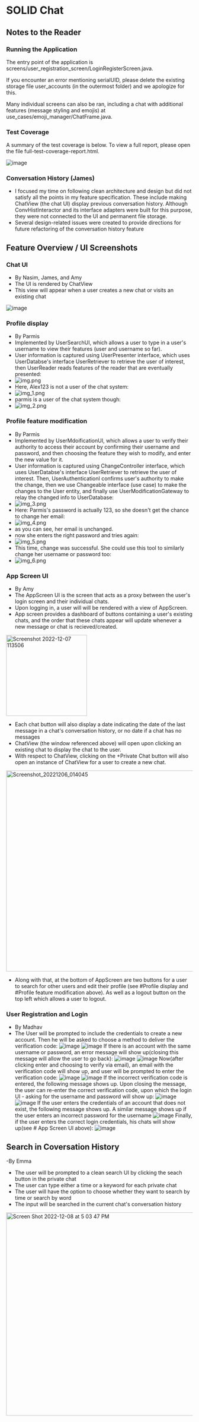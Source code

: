 # SOLID Chat

## Notes to the Reader

### Running the Application
The entry point of the application is screens/user_registration_screen/LoginRegisterScreen.java.

If you encounter an error mentioning serialUID, please delete the existing storage file user_accounts (in the outermost folder) and we apologize for this.

Many individual screens can also be ran, including a chat with additional features (message styling and emojis) at use_cases/emoji_manager/ChatFrame.java.

### Test Coverage

A summary of the test coverage is below. To view a full report, please open the file full-test-coverage-report.html.

![image](https://user-images.githubusercontent.com/18428059/206886626-25572769-6dd9-4572-beee-4f9c1aa496d4.png)

### Conversation History (James)
- I focused my time on following clean architecture and design but did not satisfy all the points in my feature specification. These include making ChatView (the chat UI) display previous conversation history. Although ConvHistInteractor and its interface adapters were built for this purpose, they were not connected to the UI and permanent file storage.
- Several design-related issues were created to provide directions for future refactoring of the conversation history feature

## Feature Overview / UI Screenshots
### Chat UI
- By Nasim, James, and Amy
- The UI is rendered by ChatView
- This view will appear when a user creates a new chat or visits an existing chat

![image](https://user-images.githubusercontent.com/18428059/202935072-ba09587d-c67d-4599-9986-9c652480356f.png)

### Profile display
- By Parmis
- Implemented by UserSearchUI, which allows a user to type in a user's username to view their features (user and username so far).
- User information is captured using UserPresenter interface, which uses UserDatabse's interface UserRetriever to retrieve the user of interest, then UserReader reads features of the reader that are eventually presented:
- ![img.png](images/img.png)
- Here, Alex123 is not a user of the chat system:
- ![img_1.png](images/img_1.png)
- parmis is a user of the chat system though:
- ![img_2.png](images/img_2.png)

### Profile feature modification
- By Parmis
- Implemented by UserMdoificationUI, which allows a user to verify their authority to access their account by confirming their username and password, and then choosing the feature they wish to modify, and enter the new value for it. 
- User information is captured using ChangeController interface, which uses UserDatabse's interface UserRetriever to retrieve the user of interest. Then, UserAuthenticationI confirms user's authority to make the change, then we use Changeable interface (use case) to make the changes to the User entity, and finally use UserModificationGateway to relay the changed info to UserDatabase:
- ![img_3.png](images/img_3.png)
- Here: Parmis's password is actually 123, so she doesn't get the chance to change her email:
- ![img_4.png](images/img_4.png)
- as you can see, her email is unchanged.
- now she enters the right password and tries again:
- ![img_5.png](images/img_5.png)
- This time, change was successful. She could use this tool to similarly change her username or password too:
- ![img_6.png](images/img_6.png)


### App Screen UI
- By Amy
- The AppScreen UI is the screen that acts as a proxy between the user's login screen and their individual chats.
- Upon logging in, a user will will be rendered with a view of AppScreen.
- App screen provides a dashboard of buttons containing a user's existing chats, and the order that these chats appear will update whenever a new message or chat is recieved/created.

<img width="218" alt="Screenshot 2022-12-07 113506" src="https://user-images.githubusercontent.com/71410005/206237009-b5dc955f-110c-48fc-9d00-fce72c8d4c94.png">


- Each chat button will also display a date indicating the date of the last message in a chat's conversation history, or no date if a chat has no messages 
- ChatView (the window referenced above) will open upon clicking an existing chat to display the chat to the user.
- With respect to ChatView, clicking on the +Private Chat button will also open an instance of ChatView for a user to create a new chat.

<img width="541" alt="Screenshot_20221206_014045" src="https://user-images.githubusercontent.com/71410005/206237398-8cc0e023-fdcb-41ec-9d7f-52de459fd407.png">

- Along with that, at the bottom of AppScreen are two buttons for a user to search for other users and edit their profile (see #Profile display and #Profile feature modification above). As well as a logout button on the top left which allows a user to logout.





### User Registration and Login
- By Madhav
- The User will be prompted to include the credentials to create a new account. Then he will be asked to choose a method to deliver the verification code: 
![image](https://user-images.githubusercontent.com/59711147/203239946-ba8e5650-5403-4dd5-9864-636599b68d60.png)
![image](https://user-images.githubusercontent.com/59711147/203240033-fddf931f-cf13-4405-99c7-d770541adb10.png)
If there is an account with the same username or password, an error message will show up(closing this message will allow the user to go back):
![image](https://user-images.githubusercontent.com/59711147/203240205-2e33094e-5578-4782-b3dc-b8dcd524c349.png)
![image](https://user-images.githubusercontent.com/59711147/203240317-d75bd4de-e8de-4720-bcb9-4016d3a27267.png)
Now(after clicking enter and choosing to verify via email), an email with the verification code will show up, and user will be prompted to enter the verification code:
![image](https://user-images.githubusercontent.com/59711147/203240493-5ef4c8c9-03e7-43c5-89fe-9dbda7b260fb.png)
![image](https://user-images.githubusercontent.com/59711147/203240620-eef94fe0-47b8-43ba-9612-9ed711c365b1.png)
If the incorrect verification code is entered, the following message shows up. Upon closing the message, the user can re-enter the correct verification code, upon which the login UI - asking for the username and password will show up:
![image](https://user-images.githubusercontent.com/59711147/203241081-fc541b31-fb2b-4df5-a2e5-7c481cd980c5.png)
![image](https://user-images.githubusercontent.com/59711147/203241122-7fade0d0-d354-4f6d-96ce-c55fafd2cf61.png)
If the user enters the credentials of an account that does not exist, the following message shows up. A similar message shows up if the user enters an incorrect password for the username
![image](https://user-images.githubusercontent.com/59711147/203241552-b442cc1a-36f0-4bd7-ba69-81f91b2db927.png)
Finally, if the user enters the correct login credentials, his chats will show up(see # App Screen UI above):
![image](https://user-images.githubusercontent.com/59711147/203241762-b549a6ca-1d90-4d3b-abde-6889f1219490.png)


## Search in Coversation History
-By Emma
- The user will be prompted to a clean search UI by clicking the seach button in the private chat
- The user can type either a time or a keyword for each private chat
- The user will have the option to choose whether they want to search by time or search by word
- The input will be searched in the current chat's conversation history


<img width="547" alt="Screen Shot 2022-12-08 at 5 03 47 PM" src="https://user-images.githubusercontent.com/113369239/206885580-6d93ee3e-5522-4996-85f9-c5e30f862cab.png">


